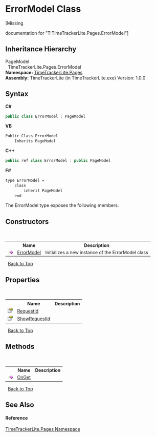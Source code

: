 # ErrorModel Class
 

\[Missing <summary> documentation for "T:TimeTrackerLite.Pages.ErrorModel"\]


## Inheritance Hierarchy
PageModel<br />&nbsp;&nbsp;TimeTrackerLite.Pages.ErrorModel<br />
**Namespace:**&nbsp;<a href="be72919d-3e91-d5db-2c88-41279e953f1c">TimeTrackerLite.Pages</a><br />**Assembly:**&nbsp;TimeTrackerLite (in TimeTrackerLite.exe) Version: 1.0.0

## Syntax

**C#**<br />
``` C#
public class ErrorModel : PageModel
```

**VB**<br />
``` VB
Public Class ErrorModel
	Inherits PageModel
```

**C++**<br />
``` C++
public ref class ErrorModel : public PageModel
```

**F#**<br />
``` F#
type ErrorModel =  
    class
        inherit PageModel
    end
```

The ErrorModel type exposes the following members.


## Constructors
&nbsp;<table><tr><th></th><th>Name</th><th>Description</th></tr><tr><td>![Public method](media/pubmethod.gif "Public method")</td><td><a href="efc6de89-1020-5e65-9086-1b7cacfd5056">ErrorModel</a></td><td>
Initializes a new instance of the ErrorModel class</td></tr></table>&nbsp;
<a href="#errormodel-class">Back to Top</a>

## Properties
&nbsp;<table><tr><th></th><th>Name</th><th>Description</th></tr><tr><td>![Public property](media/pubproperty.gif "Public property")</td><td><a href="46aaf116-2c8b-9bea-9228-16f4f88aa146">RequestId</a></td><td /></tr><tr><td>![Public property](media/pubproperty.gif "Public property")</td><td><a href="f33d1561-2a97-ae1e-40e5-24754a493428">ShowRequestId</a></td><td /></tr></table>&nbsp;
<a href="#errormodel-class">Back to Top</a>

## Methods
&nbsp;<table><tr><th></th><th>Name</th><th>Description</th></tr><tr><td>![Public method](media/pubmethod.gif "Public method")</td><td><a href="783c71ac-ebd7-7500-a678-e07b4e34a806">OnGet</a></td><td /></tr></table>&nbsp;
<a href="#errormodel-class">Back to Top</a>

## See Also


#### Reference
<a href="be72919d-3e91-d5db-2c88-41279e953f1c">TimeTrackerLite.Pages Namespace</a><br />